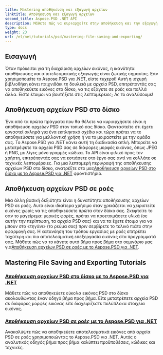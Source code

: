 ```yaml
---
title: Mastering αποθήκευση και εξαγωγή αρχείων
linktitle: Αποθήκευση και εξαγωγή αρχείων
second_title: Aspose.PSD .NET API
description: Μάθετε πώς να κυριαρχείτε στην αποθήκευση και την εξαγωγή αρχείων με εκπαιδευτικά προγράμματα Aspose.PSD για .NET. Μετατρέψτε εύκολα αρχεία PSD και διαχειριστείτε αποτελεσματικά πολύπλοκα στοιχεία εικόνας.
type: docs
weight: 23
url: /el/net/tutorials/psd/mastering-file-saving-and-exporting/
---
```

## Εισαγωγή

Όταν πρόκειται για τη διαχείριση αρχείων εικόνας, η ικανότητα αποθήκευσης και αποτελεσματικής εξαγωγής είναι ζωτικής σημασίας. Εάν χρησιμοποιείτε το Aspose.PSD για .NET, είστε τυχεροί! Αυτή η ισχυρή βιβλιοθήκη κάνει παιχνιδάκι τη δουλειά με αρχεία PSD, επιτρέποντάς σας να αποθηκεύετε εικόνες στο δίσκο, να τις εξάγετε σε ροές και πολλά άλλα. Είστε έτοιμοι να βουτήξετε στις λεπτομέρειες; Ας το αναλύσουμε!

## Αποθήκευση αρχείων PSD στο δίσκο

 Ένα από τα πρώτα πράγματα που θα θέλετε να κυριαρχήσετε είναι η αποθήκευση αρχείων PSD στον τοπικό σας δίσκο. Φανταστείτε ότι έχετε εργαστεί σκληρά για ένα εκπληκτικό σχέδιο και τώρα πρέπει να το αποθηκεύσετε για μελλοντική χρήση ή να το μοιραστείτε με την ομάδα σας. Το Aspose.PSD για .NET κάνει αυτή τη διαδικασία απλή. Μπορείτε να μετατρέψετε τα αρχεία PSD σας σε διάφορες μορφές εικόνας, όπως JPEG ή PNG, με λίγες μόνο γραμμές κώδικα. Το API είναι φιλικό προς τον χρήστη, επιτρέποντάς σας να εστιάσετε στο έργο σας αντί να κολλάτε σε τεχνικές λεπτομέρειες. Για μια λεπτομερή περιγραφή της αποθήκευσης αρχείων PSD στο δίσκο, ανατρέξτε στο μας[Αποθήκευση αρχείων PSD στο δίσκο με το Aspose.PSD για .NET](./saving-psd-files-to-disk/) φροντιστήριο.

## Αποθήκευση αρχείων PSD σε ροές

 Μια άλλη βασική δεξιότητα είναι η δυνατότητα αποθήκευσης αρχείων PSD σε ροές. Αυτό είναι ιδιαίτερα χρήσιμο όταν χρειάζεται να χειριστείτε εικόνες χωρίς να τις αποθηκεύσετε πρώτα στον δίσκο σας. Σκεφτείτε το σαν το μαγείρεμα: μερικές φορές, πρέπει να προετοιμάσετε υλικά (σε αυτήν την περίπτωση, τα αρχεία PSD σας) και να τα έχετε έτοιμα για να μπουν στο «τηγάνι» (το ρεύμα σας) πριν σερβίρετε το τελικό πιάτο στην εφαρμογή σας. Η κατανόηση του τρόπου εργασίας με ροές επιτρέπει ταχύτερη και πιο αποτελεσματική επεξεργασία εικόνας στα προγράμματά σας. Μάθετε πώς να το κάνετε αυτό βήμα προς βήμα στο σεμινάριο μας για[Αποθήκευση αρχείων PSD σε ροές με το Aspose.PSD για .NET](./saving-psd-files-to-streams/).

## Mastering File Saving and Exporting Tutorials
### [Αποθήκευση αρχείων PSD στο δίσκο με το Aspose.PSD για .NET](./saving-psd-files-to-disk/)
Μάθετε πώς να αποθηκεύετε εύκολα εικόνες PSD στο δίσκο ακολουθώντας έναν οδηγό βήμα προς βήμα. Είτε μετατρέπετε αρχεία PSD σε διάφορες μορφές εικόνας είτε διαχειρίζεστε πολύπλοκα στοιχεία εικόνας.
### [Αποθήκευση αρχείων PSD σε ροές με το Aspose.PSD για .NET](./saving-psd-files-to-streams/)
Ανακαλύψτε πώς να αποθηκεύετε αποτελεσματικά εικόνες από αρχεία PSD σε ροές χρησιμοποιώντας το Aspose.PSD για .NET. Αυτός ο αναλυτικός οδηγός βήμα προς βήμα καλύπτει προϋποθέσεις, κώδικες και τεχνικές.